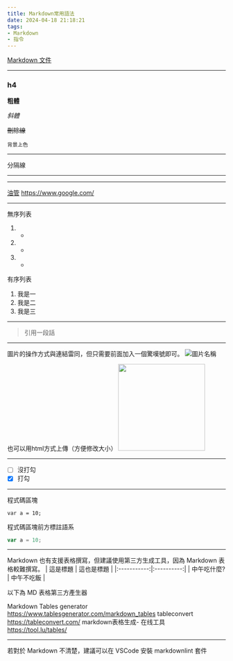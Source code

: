 ```yaml
---
title: Markdown常用語法
date: 2024-04-18 21:18:21
tags: 
- Markdown
- 指令
---
```


[Markdown 文件](https://markdown.tw/)

---

### h4

**粗體**

*斜體*

~~刪除線~~

`背景上色`

---

分隔線

---
***

[油管](https://www.youtube.com/)
<https://www.google.com/>

---

無序列表
1. *
2. +
3. -

有序列表
1. 我是一
2. 我是二
3. 我是三

---

> 引用一段話

---

圖片的操作方式與連結雷同，但只需要前面加入一個驚嘆號即可。
![圖片名稱](https://imgur.com/abc.jpg)

也可以用html方式上傳（方便修改大小）
<img src="https://firebasestorage.googleapis.com/v0/b/trainingcamp2024-39376.appspot.com/o/%E6%88%AA%E5%9C%96%202024-04-02%20%E6%99%9A%E4%B8%8A8.21.53.png?alt=media&token=a0562681-7bf9-481d-8c58-9284f1c1b187" width="200">

---

- [ ] 沒打勾
- [x] 打勾

---

程式碼區塊
```
var a = 10;
```

程式碼區塊前方標註語系
```js
var a = 10;
```

---

Markdown 也有支援表格撰寫，但建議使用第三方生成工具，因為 Markdown 表格較難撰寫。
|   這是標題  | 這也是標題 |
|:-----------:|:----------:|
| 中午吃什麼? | 中午不吃飯 |

以下為 MD 表格第三方產生器

Markdown Tables generator
https://www.tablesgenerator.com/markdown_tables
tableconvert
https://tableconvert.com/
markdown表格生成- 在线工具
https://tool.lu/tables/

---

若對於 Markdown 不清楚，建議可以在 VSCode 安裝 markdownlint 套件


